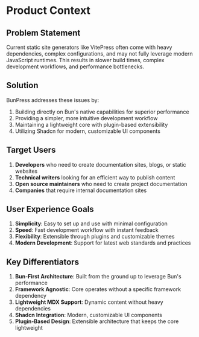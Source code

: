 # Product Context

## Problem Statement
Current static site generators like VitePress often come with heavy dependencies, complex configurations, and may not fully leverage modern JavaScript runtimes. This results in slower build times, complex development workflows, and performance bottlenecks.

## Solution
BunPress addresses these issues by:
1. Building directly on Bun's native capabilities for superior performance
2. Providing a simpler, more intuitive development workflow
3. Maintaining a lightweight core with plugin-based extensibility
4. Utilizing Shadcn for modern, customizable UI components

## Target Users
1. **Developers** who need to create documentation sites, blogs, or static websites
2. **Technical writers** looking for an efficient way to publish content
3. **Open source maintainers** who need to create project documentation
4. **Companies** that require internal documentation sites

## User Experience Goals
1. **Simplicity**: Easy to set up and use with minimal configuration
2. **Speed**: Fast development workflow with instant feedback
3. **Flexibility**: Extensible through plugins and customizable themes
4. **Modern Development**: Support for latest web standards and practices

## Key Differentiators
1. **Bun-First Architecture**: Built from the ground up to leverage Bun's performance
2. **Framework Agnostic**: Core operates without a specific framework dependency
3. **Lightweight MDX Support**: Dynamic content without heavy dependencies
4. **Shadcn Integration**: Modern, customizable UI components 
5. **Plugin-Based Design**: Extensible architecture that keeps the core lightweight 